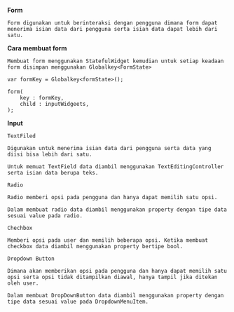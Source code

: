 **Form**

    Form digunakan untuk berinteraksi dengan pengguna dimana form dapat menerima isian data dari pengguna serta isian data dapat lebih dari satu.

**Cara membuat form**

    Membuat form menggunakan StatefulWidget kemudian untuk setiap keadaan form disimpan menggunakan Globalkey<FormState> 

    var formKey = Globalkey<formState>();

    form(
        key : formKey,
        child : inputWidgeets,
    );


**Input**


    TextFiled 
    
    Digunakan untuk menerima isian data dari pengguna serta data yang diisi bisa lebih dari satu.

    Untuk memuat TextField data diambil menggunakan TextEditingController serta isian data berupa teks.
    
    Radio 
    
    Radio memberi opsi pada pengguna dan hanya dapat memilih satu opsi.
    
    Dalam membuat radio data diambil menggunakan property dengan tipe data sesuai value pada radio.
    
    Chechbox
    
    Memberi opsi pada user dan memilih beberapa opsi. Ketika membuat checkbox data diambil menggunakan property bertipe bool.
    
    Dropdown Button 
    
    Dimana akan memberikan opsi pada pengguna dan hanya dapat memilih satu opsi serta opsi tidak ditampilkan diawal, hanya tampil jika ditekan oleh user.
    
    Dalam membuat DropDownButton data diambil menggunakan property dengan tipe data sesuai value pada DropdownMenuItem.
